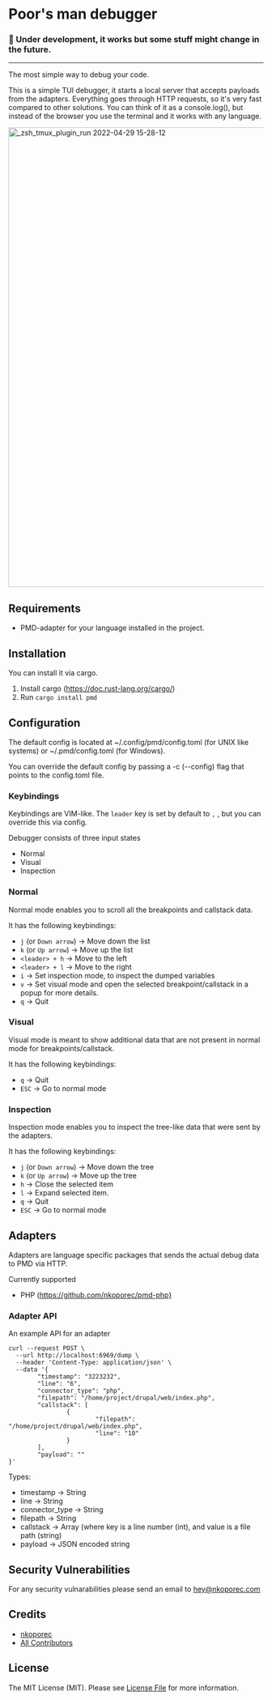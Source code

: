 # Poor's man debugger

<h3>🚧 Under development, it works but some stuff might change in the future.</h3>

<hr>

The most simple way to debug your code.

This is a simple TUI debugger, it starts a local server that accepts payloads from the adapters. Everything goes through HTTP requests, so it's very fast compared to other solutions.
You can think of it as a console.log(), but instead of the browser you use the terminal and it works with any language.

<img width="908" alt="_zsh_tmux_plugin_run 2022-04-29 15-28-12" src="https://user-images.githubusercontent.com/35064680/165953816-470e13b6-fde5-412e-b7e7-89c331a2d284.png">


## Requirements

- PMD-adapter for your language installed in the project.

## Installation

 You can install it via cargo.
 
  1. Install cargo (https://doc.rust-lang.org/cargo/)
  2. Run `cargo install pmd`

## Configuration

The default config is located at ~/.config/pmd/config.toml (for UNIX like systems) or ~/.pmd/config.toml (for Windows).

You can override the default config by passing a -c (--config) flag that points to the config.toml file.

### Keybindings

Keybindings are VIM-like. The `leader` key is set by default to `,` , but you can override this via config.

Debugger consists of three input states
  - Normal
  - Visual
  - Inspection
  
### Normal

 Normal mode enables you to scroll all the breakpoints and callstack data.
 
 It has the following keybindings:
 
   - `j` (or `Down arrow`) -> Move down the list
   - `k` (or `Up arrow`) -> Move up the list
   - `<leader> + h` -> Move to the left
   - `<leader> + l` -> Move to the right
   - `i` -> Set inspection mode, to inspect the dumped variables
   - `v` -> Set visual mode and open the selected breakpoint/callstack in a popup for more details.
   - `q` -> Quit
   
 ### Visual
 
  Visual mode is meant to show additional data that are not present in normal mode for breakpoints/callstack.
  
  It has the following keybindings:
  
   - `q` -> Quit
   - `ESC` -> Go to normal mode
   
 ### Inspection
 
  Inspection mode enables you to inspect the tree-like data that were sent by the adapters.
  
  It has the following keybindings:
  
   - `j` (or `Down arrow`) -> Move down the tree
   - `k` (or `Up arrow`) -> Move up the tree
   - `h` -> Close the selected item
   - `l` -> Expand selected item.
   - `q` -> Quit
   - `ESC` -> Go to normal mode


## Adapters

Adapters are language specific packages that sends the actual debug data to PMD via HTTP.

Currently supported

  - PHP (https://github.com/nkoporec/pmd-php}
  

### Adapter API

An example API for an adapter

```
curl --request POST \
  --url http://localhost:6969/dump \
  --header 'Content-Type: application/json' \
  --data '{
        "timestamp": "3223232",
        "line": "6",
        "connector_type": "php",
        "filepath": "/home/project/drupal/web/index.php",
        "callstack": [
                {
                        "filepath": "/home/project/drupal/web/index.php",
                        "line": "10"
                }
        ],
        "payload": ""
}'
```

Types:
 - timestamp -> String
 - line -> String
 - connector_type -> String
 - filepath -> String
 - callstack -> Array (where key is a line number (int), and value is a file path (string)
 - payload -> JSON encoded string


## Security Vulnerabilities

For any security vulnarabilities please send an email to hey@nkoporec.com

## Credits

- [nkoporec](https://github.com/nkoporec)
- [All Contributors](../../contributors)

## License

The MIT License (MIT). Please see [License File](LICENSE.md) for more information.
